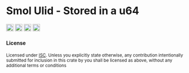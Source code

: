 # Smol Ulid - Stored in a u64

[<img alt="github" src="https://img.shields.io/badge/github-MNThomson/smol--ulid-bc3f48?style=for-the-badge&labelColor=555555&logo=github" height="20">](https://github.com/MNThomson/smol-ulid)
[<img alt="crates.io" src="https://img.shields.io/crates/v/smol-ulid.svg?style=for-the-badge&color=fc8d62&logo=rust" height="20">](https://crates.io/crates/smol-ulid)
[<img alt="crates.io" src="https://img.shields.io/crates/d/smol-ulid.svg?style=for-the-badge&color=fc8d62&logo=rust" height="20">](https://crates.io/crates/smol-ulid)
[<img alt="build status" src="https://img.shields.io/github/actions/workflow/status/MNThomson/smol-ulid/ci.yml?branch=master&style=for-the-badge&logo=githubactions&logoColor=white" height="20">](https://github.com/MNThomson/smol-ulid/actions?query=branch%3Amaster)


#### License

<sup>Licensed under <a href="LICENSE">ISC</a>. Unless you explicitly state otherwise, any contribution intentionally submitted for inclusion in this crate by you shall be licensed as above, without any additional terms or conditions</sub>
